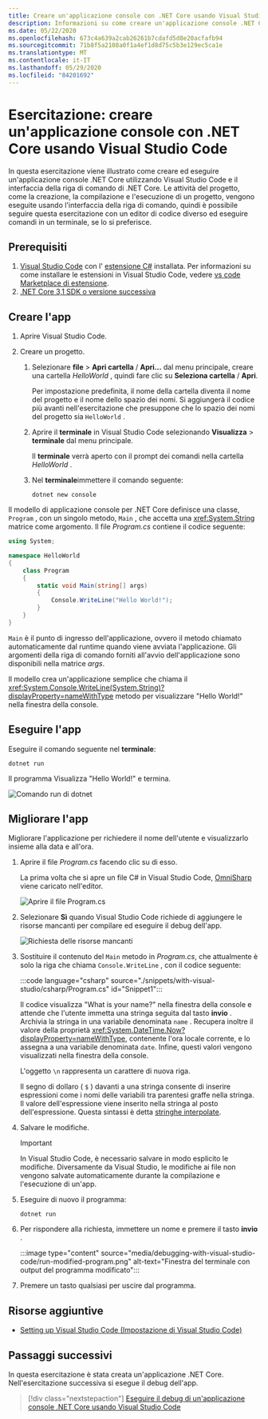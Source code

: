 ```yaml
---
title: Creare un'applicazione console con .NET Core usando Visual Studio Code
description: Informazioni su come creare un'applicazione console .NET Core usando Visual Studio Code e il interfaccia della riga di comando di .NET Core.
ms.date: 05/22/2020
ms.openlocfilehash: 673c4a639a2cab26261b7cdafd5d8e20acfafb94
ms.sourcegitcommit: 71b8f5a2108a0f1a4ef1d8d75c5b3e129ec5ca1e
ms.translationtype: MT
ms.contentlocale: it-IT
ms.lasthandoff: 05/29/2020
ms.locfileid: "84201692"
---
```

# <a name="tutorial-create-a-console-application-with-net-core-using-visual-studio-code"></a>Esercitazione: creare un'applicazione console con .NET Core usando Visual Studio Code

In questa esercitazione viene illustrato come creare ed eseguire un'applicazione console .NET Core utilizzando Visual Studio Code e il interfaccia della riga di comando di .NET Core. Le attività del progetto, come la creazione, la compilazione e l'esecuzione di un progetto, vengono eseguite usando l'interfaccia della riga di comando, quindi è possibile seguire questa esercitazione con un editor di codice diverso ed eseguire comandi in un terminale, se lo si preferisce.

## <a name="prerequisites"></a>Prerequisiti

1. [Visual Studio Code](https://code.visualstudio.com/) con l' [estensione C#](https://marketplace.visualstudio.com/items?itemName=ms-dotnettools.csharp) installata. Per informazioni su come installare le estensioni in Visual Studio Code, vedere [vs code Marketplace di estensione](https://code.visualstudio.com/docs/editor/extension-gallery).
2. [.NET Core 3,1 SDK o versione successiva](https://dotnet.microsoft.com/download)

## <a name="create-the-app"></a>Creare l'app

1. Aprire Visual Studio Code.

1. Creare un progetto.

   1. Selezionare **file**  >  **Apri cartella** / **Apri...** dal menu principale, creare una cartella *HelloWorld* , quindi fare clic su **Seleziona cartella** / **Apri**.

      Per impostazione predefinita, il nome della cartella diventa il nome del progetto e il nome dello spazio dei nomi. Si aggiungerà il codice più avanti nell'esercitazione che presuppone che lo spazio dei nomi del progetto sia `HelloWorld` .

   1. Aprire il **terminale** in Visual Studio Code selezionando **Visualizza**  >  **terminale** dal menu principale.

      Il **terminale** verrà aperto con il prompt dei comandi nella cartella *HelloWorld* .

   1. Nel **terminale**immettere il comando seguente:

      ```dotnetcli
      dotnet new console
      ```

Il modello di applicazione console per .NET Core definisce una classe, `Program` , con un singolo metodo, `Main` , che accetta una <xref:System.String> matrice come argomento. Il file *Program.cs* contiene il codice seguente:

```csharp
using System;

namespace HelloWorld
{
    class Program
    {
        static void Main(string[] args)
        {
            Console.WriteLine("Hello World!");
        }
    }
}
```

`Main` è il punto di ingresso dell'applicazione, ovvero il metodo chiamato automaticamente dal runtime quando viene avviata l'applicazione. Gli argomenti della riga di comando forniti all'avvio dell'applicazione sono disponibili nella matrice *args*.

Il modello crea un'applicazione semplice che chiama il <xref:System.Console.WriteLine(System.String)?displayProperty=nameWithType> metodo per visualizzare "Hello World!" nella finestra della console.

## <a name="run-the-app"></a>Eseguire l'app

Eseguire il comando seguente nel **terminale**:

```dotnetcli
dotnet run
```

Il programma Visualizza "Hello World!" e termina.

![Comando run di dotnet](media/with-visual-studio-code/dotnet-run-command.png)

## <a name="enhance-the-app"></a>Migliorare l'app

Migliorare l'applicazione per richiedere il nome dell'utente e visualizzarlo insieme alla data e all'ora.

1. Aprire il file *Program.cs* facendo clic su di esso.

   La prima volta che si apre un file C# in Visual Studio Code, [OmniSharp](https://www.omnisharp.net/) viene caricato nell'editor.

   ![Aprire il file Program.cs](media/with-visual-studio-code/open-program-cs.png)

1. Selezionare **Sì** quando Visual Studio Code richiede di aggiungere le risorse mancanti per compilare ed eseguire il debug dell'app.

   ![Richiesta delle risorse mancanti](media/with-visual-studio-code/missing-assets.png)

1. Sostituire il contenuto del `Main` metodo in *Program.cs*, che attualmente è solo la riga che chiama `Console.WriteLine` , con il codice seguente:

   :::code language="csharp" source="./snippets/with-visual-studio/csharp/Program.cs" id="Snippet1":::

   Il codice visualizza "What is your name?" nella finestra della console e attende che l'utente immetta una stringa seguita dal tasto **invio** . Archivia la stringa in una variabile denominata `name` . Recupera inoltre il valore della proprietà <xref:System.DateTime.Now?displayProperty=nameWithType>, contenente l'ora locale corrente, e lo assegna a una variabile denominata `date`. Infine, questi valori vengono visualizzati nella finestra della console.

   L'oggetto `\n` rappresenta un carattere di nuova riga.

   Il segno di dollaro ( `$` ) davanti a una stringa consente di inserire espressioni come i nomi delle variabili tra parentesi graffe nella stringa. Il valore dell'espressione viene inserito nella stringa al posto dell'espressione. Questa sintassi è detta [stringhe interpolate](../../csharp/language-reference/tokens/interpolated.md).

1. Salvare le modifiche.

   > [!IMPORTANT]
   > In Visual Studio Code, è necessario salvare in modo esplicito le modifiche. Diversamente da Visual Studio, le modifiche ai file non vengono salvate automaticamente durante la compilazione e l'esecuzione di un'app.

1. Eseguire di nuovo il programma:

   ```dotnetcli
   dotnet run
   ```

1. Per rispondere alla richiesta, immettere un nome e premere il tasto **invio** .

   :::image type="content" source="media/debugging-with-visual-studio-code/run-modified-program.png" alt-text="Finestra del terminale con output del programma modificato":::

1. Premere un tasto qualsiasi per uscire dal programma.

## <a name="additional-resources"></a>Risorse aggiuntive

- [Setting up Visual Studio Code (Impostazione di Visual Studio Code)](https://code.visualstudio.com/docs/setup/setup-overview)

## <a name="next-steps"></a>Passaggi successivi

In questa esercitazione è stata creata un'applicazione .NET Core. Nell'esercitazione successiva si esegue il debug dell'app.

> [!div class="nextstepaction"]
> [Eseguire il debug di un'applicazione console .NET Core usando Visual Studio Code](debugging-with-visual-studio-code.md)
